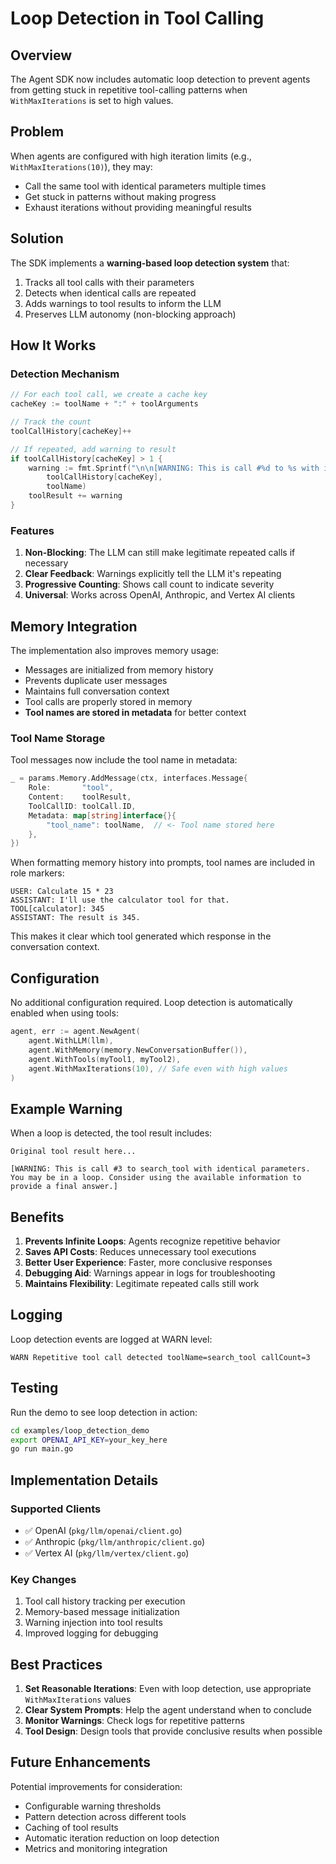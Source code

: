 # Loop Detection in Tool Calling

## Overview

The Agent SDK now includes automatic loop detection to prevent agents from getting stuck in repetitive tool-calling patterns when `WithMaxIterations` is set to high values.

## Problem

When agents are configured with high iteration limits (e.g., `WithMaxIterations(10)`), they may:
- Call the same tool with identical parameters multiple times
- Get stuck in patterns without making progress
- Exhaust iterations without providing meaningful results

## Solution

The SDK implements a **warning-based loop detection system** that:
1. Tracks all tool calls with their parameters
2. Detects when identical calls are repeated
3. Adds warnings to tool results to inform the LLM
4. Preserves LLM autonomy (non-blocking approach)

## How It Works

### Detection Mechanism

```go
// For each tool call, we create a cache key
cacheKey := toolName + ":" + toolArguments

// Track the count
toolCallHistory[cacheKey]++

// If repeated, add warning to result
if toolCallHistory[cacheKey] > 1 {
    warning := fmt.Sprintf("\n\n[WARNING: This is call #%d to %s with identical parameters. You may be in a loop. Consider using the available information to provide a final answer.]",
        toolCallHistory[cacheKey],
        toolName)
    toolResult += warning
}
```

### Features

1. **Non-Blocking**: The LLM can still make legitimate repeated calls if necessary
2. **Clear Feedback**: Warnings explicitly tell the LLM it's repeating
3. **Progressive Counting**: Shows call count to indicate severity
4. **Universal**: Works across OpenAI, Anthropic, and Vertex AI clients

## Memory Integration

The implementation also improves memory usage:
- Messages are initialized from memory history
- Prevents duplicate user messages
- Maintains full conversation context
- Tool calls are properly stored in memory
- **Tool names are stored in metadata** for better context

### Tool Name Storage

Tool messages now include the tool name in metadata:

```go
_ = params.Memory.AddMessage(ctx, interfaces.Message{
    Role:       "tool",
    Content:    toolResult,
    ToolCallID: toolCall.ID,
    Metadata: map[string]interface{}{
        "tool_name": toolName,  // <- Tool name stored here
    },
})
```

When formatting memory history into prompts, tool names are included in role markers:
```
USER: Calculate 15 * 23
ASSISTANT: I'll use the calculator tool for that.
TOOL[calculator]: 345
ASSISTANT: The result is 345.
```

This makes it clear which tool generated which response in the conversation context.

## Configuration

No additional configuration required. Loop detection is automatically enabled when using tools:

```go
agent, err := agent.NewAgent(
    agent.WithLLM(llm),
    agent.WithMemory(memory.NewConversationBuffer()),
    agent.WithTools(myTool1, myTool2),
    agent.WithMaxIterations(10), // Safe even with high values
)
```

## Example Warning

When a loop is detected, the tool result includes:

```
Original tool result here...

[WARNING: This is call #3 to search_tool with identical parameters. You may be in a loop. Consider using the available information to provide a final answer.]
```

## Benefits

1. **Prevents Infinite Loops**: Agents recognize repetitive behavior
2. **Saves API Costs**: Reduces unnecessary tool executions
3. **Better User Experience**: Faster, more conclusive responses
4. **Debugging Aid**: Warnings appear in logs for troubleshooting
5. **Maintains Flexibility**: Legitimate repeated calls still work

## Logging

Loop detection events are logged at WARN level:

```
WARN Repetitive tool call detected toolName=search_tool callCount=3
```

## Testing

Run the demo to see loop detection in action:

```bash
cd examples/loop_detection_demo
export OPENAI_API_KEY=your_key_here
go run main.go
```

## Implementation Details

### Supported Clients
- ✅ OpenAI (`pkg/llm/openai/client.go`)
- ✅ Anthropic (`pkg/llm/anthropic/client.go`)
- ✅ Vertex AI (`pkg/llm/vertex/client.go`)

### Key Changes
1. Tool call history tracking per execution
2. Memory-based message initialization
3. Warning injection into tool results
4. Improved logging for debugging

## Best Practices

1. **Set Reasonable Iterations**: Even with loop detection, use appropriate `WithMaxIterations` values
2. **Clear System Prompts**: Help the agent understand when to conclude
3. **Monitor Warnings**: Check logs for repetitive patterns
4. **Tool Design**: Design tools that provide conclusive results when possible

## Future Enhancements

Potential improvements for consideration:
- Configurable warning thresholds
- Pattern detection across different tools
- Caching of tool results
- Automatic iteration reduction on loop detection
- Metrics and monitoring integration